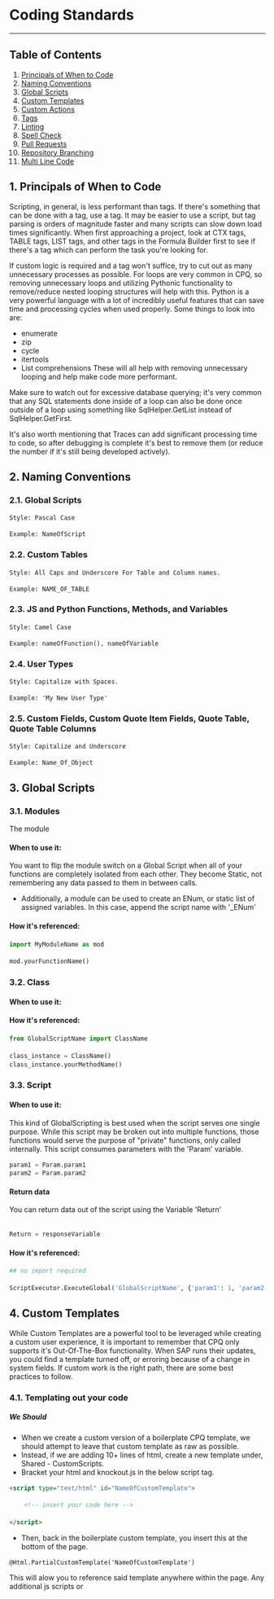 # Coding Standards
---
## Table of Contents

1. [Principals of When to Code](#principals-of-when-to-code)
2. [Naming Conventions](#naming-conventions)
3. [Global Scripts](#global-scripts)
4. [Custom Templates](#custom-templates)
5. [Custom Actions](#custom-actions)
6. [Tags](#tags)
7. [Linting](#linting)
8. [Spell Check](#spell-check)
9. [Pull Requests](#pull-requests)
10. [Repository Branching](#repository-branching)
11. [Multi Line Code](#mulit-line-code)

## 1. Principals of When to Code 

Scripting, in general, is less performant than tags. If there's something that can be done with a tag, use a tag. It may be easier to use a script, but tag parsing is orders of magnitude faster and many scripts can slow down load times significantly. When first approaching a project, look at CTX tags, TABLE tags, LIST tags, and other tags in the Formula Builder first to see if there's a tag which can perform the task you're looking for. 
 
If custom logic is required and a tag won't suffice, try to cut out as many unnecessary processes as possible. For loops are very common in CPQ, so removing unnecessary loops and utilizing Pythonic functionality to remove/reduce nested looping structures will help with this. Python is a very powerful language with a lot of incredibly useful features that can save time and processing cycles when used properly. Some things to look into are:
- enumerate
- zip
- cycle
- itertools
- List comprehensions
These will all help with removing unnecessary looping and help make code more performant.
 
Make sure to watch out for excessive database querying; it's very common that any SQL statements done inside of a loop can also be done once outside of a loop using something like SqlHelper.GetList instead of SqlHelper.GetFirst.
 
It's also worth mentioning that Traces can add significant processing time to code, so after debugging is complete it's best to remove them (or reduce the number if it's still being developed actively).

## 2. Naming Conventions


### 2.1. Global Scripts

    Style: Pascal Case

    Example: NameOfScript


### 2.2. Custom Tables

    Style: All Caps and Underscore For Table and Column names.

    Example: NAME_OF_TABLE


### 2.3. JS and Python Functions, Methods, and Variables

    Style: Camel Case

    Example: nameOfFunction(), nameOfVariable


### 2.4. User Types

    Style: Capitalize with Spaces.

    Example: 'My New User Type'


### 2.5. Custom Fields, Custom Quote Item Fields, Quote Table, Quote Table Columns

    Style: Capitalize and Underscore

    Example: Name_Of_Object


## 3. Global Scripts

### 3.1. Modules
The module 
#### When to use it:
You want to flip the module switch on a Global Script when all of your functions are completely isolated from each other.  They become Static, not remembering any data passed to them in between calls.
- Additionally, a module can be used to create an ENum, or static list of assigned variables.  In this case, append the script name with '_ENum'

#### How it's referenced:
```Python
import MyModuleName as mod

mod.yourFunctionName()
```
### 3.2. Class

#### When to use it:

#### How it's referenced:
```Python
from GlobalScriptName import ClassName

class_instance = ClassName() 
class_instance.yourMethodName()
```
### 3.3. Script

#### When to use it:
This kind of GlobalScripting is best used when the script serves one single purpose.  While this script may be broken out into multiple functions, those functions would serve the purpose of "private" functions, only called internally.  This script consumes parameters with the 'Param' variable.
```Python
param1 = Param.param1
param2 = Param.param2
```

#### Return data

You can return data out of the script using the Variable 'Return'
```Python

Return = responseVariable
```

#### How it's referenced:
```Python
## no import required

ScriptExecutor.ExecuteGlobal('GlobalScriptName', {'param1': 1, 'param2': 'second value'})
```



## 4. Custom Templates

While Custom Templates are a powerful tool to be leveraged while creating a custom user experience, it is important to remember that CPQ only supports it's Out-Of-The-Box functionality.  When SAP runs their updates, you could find a template turned off, or erroring because of a change in system fields.  If custom work is the right path, there are some best practices to follow.

### 4.1. Templating out your code

##### We Should
- When we create a custom version of a boilerplate CPQ template, we should attempt to leave that custom template as raw as possible.
- Instead, if we are adding 10+ lines of html, create a new template under, Shared - CustomScripts.
- Bracket your html and knockout.js in the below script tag.
```html
<script type="text/html" id="NameOfCustomTemplate">

    <!-- insert your code here -->

</script>
``` 
- Then, back in the boilerplate custom template, you insert this at the bottom of the page.
```knockout.JS
@Html.PartialCustomTemplate('NameOfCustomTemplate')
```
This will alow you to reference said template anywhere within the page.  Any additional js scripts or <style> tag added in side the custom template will also be loaded into the DOM on page load.
- You can then call the template using knockout comment notation
```knockout.JS
<!-- ko template: { name 'NameOfCustomTemplate', data: 'if you need to pass data'} --><!-- /ko -->
```
- You can also reference the template inside an element using a data bind.
```knockout.JS
<span data-bind="template: { name: 'NameOfCustomTemplate', data: 'if you need to pass data'} "></span>
```
- Now, when future efforts are made to debug code in the Browsers Inspector, the named templates will actually align with the Custom Template file name.
- Additionally, we keep the code base clean and easy to maneuver.

##### We should never:
- Develop on a global User Type.  Instead, clone it.
- Develop on a template currently attached to globally used User Types.  Instead, make a copy and attach it to your own 'cloned' User Type 
- Nest the code code for a template directly inside another template.  Instead, make that nested code into its own template and call it as described above.
- Add a lot of code (all in a row) to a custom :boiler plate" template.  Instead make it its own template and call it.

### 4.2. 

### 4.3. 

## 5. Custom Actions
Because Custom Actions can contain code/scripts it creates a large amount of locations that a potentially buggy script could be hiding. For this reason, if your code will contain more than 5 lines, it is best to house your code in a global script, and pass it a reference to the quote, as necessary.

```Python
ScriptExecutor.ExecuteGlobal('GlobalScriptName', context.Quote)
```

## 6. Tags

Tags exist as a faster way to access and process data related to quotes and products. They are more limited in terms of functionality but are much more performant. If you have the option to use a tag instead of a script, use a tag.

### 6.1. Special Tags
There are three special tags: CTX, LIST, and TABLE tags. These three tags have extra features and serve different purposes from other tags:
- CTX tags consolidate many of the existing tags into a singular place, while also offering many new tags to pull information that previously couldn't be pulled. CTX tags have built in formatting options for strings and numbers and can access contents of a container.
- TABLE tags query and return the first result in a specified custom table. The tag uses HANA SQL, which is very similar to MySQL or PL/SQL, and queries follow the same format as both of those languages. This works for any custom table, including system custom tables.
- LIST tags operate the same as a TABLE tag, but will return all values retrieved instead of the first value. The values are divided by a | with no spaces.

### 6.2. Tag Deprecation
When using Tags, especially in Document Generation, use CTX tag whenever possible to avoid deprecations, inside of the C and Q Tags.  A full list of deprecated tags can be found on the SAP CPQ website.

## Linting
Having the proper Linters installed ensures that the code base remains clean and consistent.  They will through visual errors, on save, when linting standards are not being followed.

Please instal both linters:
- Flake 8
- Pylint

To activate linters, restart VS code after installation.

## 7. Spell Check
Spelling errors are easy to make, and can lead to hours of debugging.  Please instal the following spell checker extension:
- Code Spell Checker

## 8. Pull Requests
Anyone reviewing code in PR's (Pull Requests), should ensure that all standards were abided by before approving the PR.

## 9. Repository Branching
- Whenever you have a Story, Bug, Task, etc that results in committing code to the repository, you must create a new Branch, and name it after the ticket assigned to you
- Append onto the branch name with a basic description of the ticket.
- Example: "Tenant-Build-CPQ-#89_Create-Top-Of-Page-Button"

## 10. Multi Line Code

### 10.1. Long Strings
- Instead of using new line characters
<span><img src="/Education/media/images/redX.png" width="20" height="20"/></span>
```Python
myVar = "I like my new car\nbecause it comes with a color/I like. 
``` 
- Use a long string
<span style="display:flex;"><img src="/Education/media/images/greenCheckBox.png" width="20" height="20"/></span>
```Python
myVar = '''
    I like my new car
    because it comes with a color
    I like.''' 
```
